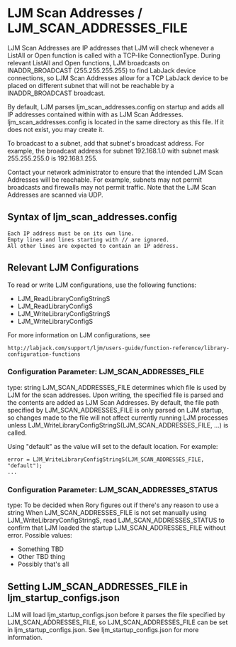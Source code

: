 # LJM Scan Addresses / LJM_SCAN_ADDRESSES_FILE

LJM Scan Addresses are IP addresses that LJM will check whenever a ListAll or Open function is called with a TCP-like ConnectionType. During relevant ListAll and Open functions, LJM broadcasts on INADDR_BROADCAST (255.255.255.255) to find LabJack device connections, so LJM Scan Addresses allow for a TCP LabJack device to be placed on different subnet that will not be reachable by a INADDR_BROADCAST broadcast.

By default, LJM parses ljm_scan_addresses.config on startup and adds all IP addresses contained within with as LJM Scan Addresses. ljm_scan_addresses.config is located in the same directory as this file. If it does not exist, you may create it.

To broadcast to a subnet, add that subnet's broadcast address. For example, the broadcast address for subnet 192.168.1.0 with subnet mask 255.255.255.0 is 192.168.1.255.

Contact your network administrator to ensure that the intended LJM Scan Addresses will be reachable. For example, subnets may not permit broadcasts and firewalls may not permit traffic. Note that the LJM Scan Addresses are scanned via UDP.


## Syntax of ljm_scan_addresses.config

    Each IP address must be on its own line.
    Empty lines and lines starting with // are ignored.
    All other lines are expected to contain an IP address.


## Relevant LJM Configurations

To read or write LJM configurations, use the following functions:

 - LJM_ReadLibraryConfigStringS
 - LJM_ReadLibraryConfigS
 - LJM_WriteLibraryConfigStringS
 - LJM_WriteLibraryConfigS
 
For more information on LJM configurations, see

	http://labjack.com/support/ljm/users-guide/function-reference/library-configuration-functions

### Configuration Parameter: LJM_SCAN_ADDRESSES_FILE

type: string
LJM_SCAN_ADDRESSES_FILE determines which file is used by LJM for the scan addresses. Upon writing, the specified file is parsed and the contents are added as LJM Scan Addresses. By default, the file path specified by LJM_SCAN_ADDRESSES_FILE is only parsed on LJM startup, so changes made to the file will not affect currently running LJM processes unless LJM_WriteLibraryConfigStringS(LJM_SCAN_ADDRESSES_FILE, ...) is called.

Using "default" as the value will set      to the default location. For example:

	error = LJM_WriteLibraryConfigStringS(LJM_SCAN_ADDRESSES_FILE, "default");
	...

### Configuration Parameter: LJM_SCAN_ADDRESSES_STATUS

type: To be decided when Rory figures out if there's any reason to use a string
When LJM_SCAN_ADDRESSES_FILE is not set manually using LJM_WriteLibraryConfigStringS, read LJM_SCAN_ADDRESSES_STATUS to confirm that LJM loaded the startup LJM_SCAN_ADDRESSES_FILE without error. Possible values:

 - Something TBD
 - Other TBD thing 
 - Possibly that's all


## Setting LJM_SCAN_ADDRESSES_FILE in ljm_startup_configs.json

LJM will load ljm_startup_configs.json before it parses the file specified by LJM_SCAN_ADDRESSES_FILE, so LJM_SCAN_ADDRESSES_FILE can be set in ljm_startup_configs.json. See ljm_startup_configs.json for more information.


